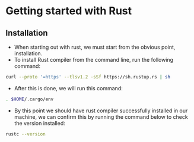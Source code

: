 # Getting started with Rust

## Installation

- When starting out with rust, we must start from the obvious point, installation.
- To install Rust compiler from the command line, run the following command:

```sh
curl --proto '=https' --tlsv1.2 -sSf https://sh.rustup.rs | sh
```

- After this is done, we will run this command:

```sh
. $HOME/.cargo/env
```

- By this point we should have rust compiler successfully installed in our machine, we can confirm
this by running the command below to check the version installed:

```sh
rustc --version
```

